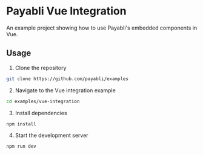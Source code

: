 # Payabli Vue Integration

An example project showing how to use Payabli's embedded components in Vue.

## Usage

1. Clone the repository
```bash
git clone https://github.com/payabli/examples
```

2. Navigate to the Vue integration example 
```bash
cd examples/vue-integration
```

3. Install dependencies
```bash
npm install
```

4. Start the development server
```bash
npm run dev
```


